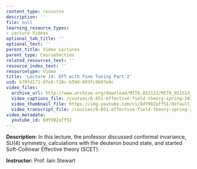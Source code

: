 ```yaml
---
content_type: resource
description: ''
file: null
learning_resource_types:
- Lecture Videos
optional_tab_title: ''
optional_text: ''
parent_title: Video Lectures
parent_type: CourseSection
related_resources_text: ''
resource_index_text: ''
resourcetype: Video
title: 'Lecture 14: EFT with Fine Tuning Part 2'
uid: b70fd171-97a5-f28c-b50d-693fc9607e8c
video_files:
  archive_url: http://www.archive.org/download/MIT8.851S13/MIT8_851S13_lec14_300k.mp4
  video_captions_file: /courses/8-851-effective-field-theory-spring-2013/a878d4bfbfa456bbb3bf2fa668443552_DdY98Zaff5I.vtt
  video_thumbnail_file: https://img.youtube.com/vi/DdY98Zaff5I/default.jpg
  video_transcript_file: /courses/8-851-effective-field-theory-spring-2013/fd377ab5b8efdf8a5920ea65956455d7_DdY98Zaff5I.pdf
video_metadata:
  youtube_id: DdY98Zaff5I
---
```


**Description:** In this lecture, the professor discussed conformal invariance, SU(4) symmetry, calculations with the deuteron bound state, and started Soft-Collinear Effective theory (SCET).

**Instructor:** Prof. Iain Stewart